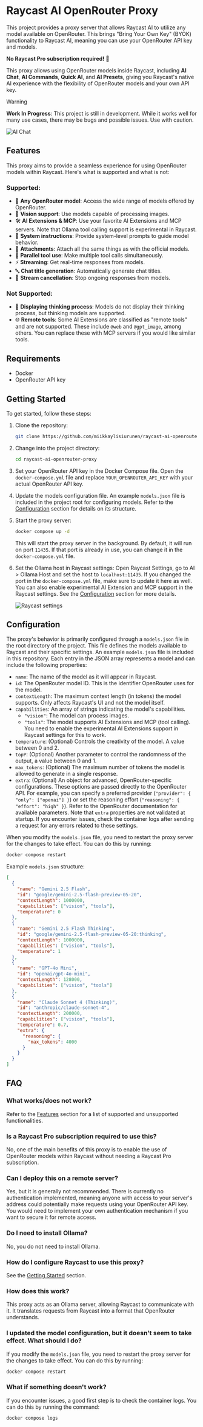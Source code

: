 # Raycast AI OpenRouter Proxy

This project provides a proxy server that allows Raycast AI to utilize any model available on OpenRouter. This brings "Bring Your Own Key" (BYOK) functionality to Raycast AI, meaning you can use your OpenRouter API key and models.

**No Raycast Pro subscription required!** 🎉

This proxy allows using OpenRouter models inside Raycast, including **AI Chat**, **AI Commands**, **Quick AI**, and **AI Presets**, giving you Raycast's native AI experience with the flexibility of OpenRouter models and your own API key.

> [!WARNING]
>
> **Work In Progress**: This project is still in development. While it works well for many use cases, there may be bugs and possible issues. Use with caution.

![AI Chat](./assets/ai-chat.jpg)

## Features

This proxy aims to provide a seamless experience for using OpenRouter models within Raycast. Here's what is supported and what is not:

### Supported:

- 🧠 **Any OpenRouter model**: Access the wide range of models offered by OpenRouter.
- 👀 **Vision support**: Use models capable of processing images.
- 🛠️ **AI Extensions & MCP**: Use your favorite AI Extensions and MCP servers. Note that Ollama tool calling support is experimental in Raycast.
- 📝 **System instructions**: Provide system-level prompts to guide model behavior.
- 📎 **Attachments**: Attach all the same things as with the official models.
- 🔨 **Parallel tool use**: Make multiple tool calls simultaneously.
- ⚡ **Streaming**: Get real-time responses from models.
- 🔤 **Chat title generation**: Automatically generate chat titles.
- 🛑 **Stream cancellation**: Stop ongoing responses from models.

### Not Supported:

- 💭 **Displaying thinking process**: Models do not display their thinking process, but thinking models are supported.
- 🌐 **Remote tools**: Some AI Extensions are classified as "remote tools" and are not supported. These include `@web` and `@gpt_image`, among others. You can replace these with MCP servers if you would like similar tools.

## Requirements

- Docker
- OpenRouter API key

## Getting Started

To get started, follow these steps:

1. Clone the repository:

   ```bash
   git clone https://github.com/miikkaylisiurunen/raycast-ai-openrouter-proxy.git
   ```

2. Change into the project directory:

   ```bash
   cd raycast-ai-openrouter-proxy
   ```

3. Set your OpenRouter API key in the Docker Compose file. Open the `docker-compose.yml` file and replace `YOUR_OPENROUTER_API_KEY` with your actual OpenRouter API key.

4. Update the models configuration file. An example `models.json` file is included in the project root for configuring models. Refer to the [Configuration](#configuration) section for details on its structure.

5. Start the proxy server:

   ```bash
   docker compose up -d
   ```

   This will start the proxy server in the background. By default, it will run on port `11435`. If that port is already in use, you can change it in the `docker-compose.yml` file.

6. Set the Ollama host in Raycast settings: Open Raycast Settings, go to AI > Ollama Host and set the host to `localhost:11435`. If you changed the port in the `docker-compose.yml` file, make sure to update it here as well. You can also enable experimental AI Extension and MCP support in the Raycast settings. See the [Configuration](#configuration) section for more details.

   ![Raycast settings](./assets/raycast-settings.jpg)

## Configuration

The proxy's behavior is primarily configured through a `models.json` file in the root directory of the project. This file defines the models available to Raycast and their specific settings. An example `models.json` file is included in this repository. Each entry in the JSON array represents a model and can include the following properties:

- `name`: The name of the model as it will appear in Raycast.
- `id`: The OpenRouter model ID. This is the identifier OpenRouter uses for the model.
- `contextLength`: The maximum context length (in tokens) the model supports. Only affects Raycast's UI and not the model itself.
- `capabilities`: An array of strings indicating the model's capabilities.
  - `"vision"`: The model can process images.
  - `"tools"`: The model supports AI Extensions and MCP (tool calling). You need to enable the experimental AI Extensions support in Raycast settings for this to work.
- `temperature`: (Optional) Controls the creativity of the model. A value between 0 and 2.
- `topP`: (Optional) Another parameter to control the randomness of the output, a value between 0 and 1.
- `max_tokens`: (Optional) The maximum number of tokens the model is allowed to generate in a single response.
- `extra`: (Optional) An object for advanced, OpenRouter-specific configurations. These options are passed directly to the OpenRouter API. For example, you can specify a preferred provider (`"provider": { "only": ["openai"] }`) or set the reasoning effort (`"reasoning": { "effort": "high" }`). Refer to the OpenRouter documentation for available parameters. Note that `extra` properties are not validated at startup. If you encounter issues, check the container logs after sending a request for any errors related to these settings.

When you modify the `models.json` file, you need to restart the proxy server for the changes to take effect. You can do this by running:

```bash
docker compose restart
```

Example `models.json` structure:

```json
[
  {
    "name": "Gemini 2.5 Flash",
    "id": "google/gemini-2.5-flash-preview-05-20",
    "contextLength": 1000000,
    "capabilities": ["vision", "tools"],
    "temperature": 0
  },
  {
    "name": "Gemini 2.5 Flash Thinking",
    "id": "google/gemini-2.5-flash-preview-05-20:thinking",
    "contextLength": 1000000,
    "capabilities": ["vision", "tools"],
    "temperature": 1
  },
  {
    "name": "GPT-4o Mini",
    "id": "openai/gpt-4o-mini",
    "contextLength": 128000,
    "capabilities": ["vision", "tools"]
  },
  {
    "name": "Claude Sonnet 4 (Thinking)",
    "id": "anthropic/claude-sonnet-4",
    "contextLength": 200000,
    "capabilities": ["vision", "tools"],
    "temperature": 0.7,
    "extra": {
      "reasoning": {
        "max_tokens": 4000
      }
    }
  }
]
```

## FAQ

### What works/does not work?

Refer to the [Features](#features) section for a list of supported and unsupported functionalities.

### Is a Raycast Pro subscription required to use this?

No, one of the main benefits of this proxy is to enable the use of OpenRouter models within Raycast without needing a Raycast Pro subscription.

### Can I deploy this on a remote server?

Yes, but it is generally not recommended. There is currently no authentication implemented, meaning anyone with access to your server's address could potentially make requests using your OpenRouter API key. You would need to implement your own authentication mechanism if you want to secure it for remote access.

### Do I need to install Ollama?

No, you do not need to install Ollama.

### How do I configure Raycast to use this proxy?

See the [Getting Started](#getting-started) section.

### How does this work?

This proxy acts as an Ollama server, allowing Raycast to communicate with it. It translates requests from Raycast into a format that OpenRouter understands.

### I updated the model configuration, but it doesn't seem to take effect. What should I do?

If you modify the `models.json` file, you need to restart the proxy server for the changes to take effect. You can do this by running:

```bash
docker compose restart
```

### What if something doesn't work?

If you encounter issues, a good first step is to check the container logs. You can do this by running the command:

```bash
docker compose logs
```
